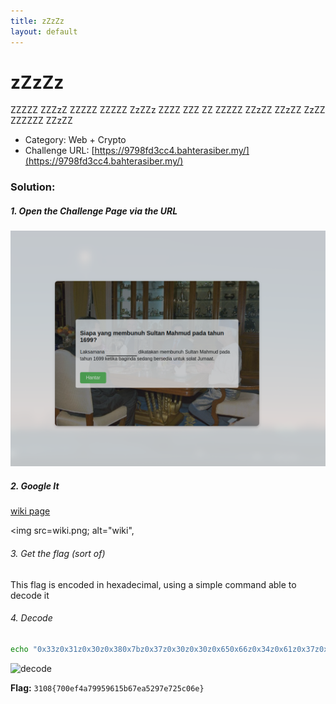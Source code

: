 ```yaml
---
title: zZzZz
layout: default
---
```


# zZzZz

ZZZZZ ZZZzZ ZZZZZ ZZZZZ ZzZZz ZZZZ ZZZ ZZ ZZZZZ ZZzZZ ZZzZZ ZzZZ ZZZZZZ ZZzZZ

- Category: Web + Crypto 
- Challenge URL: [https://9798fd3cc4.bahterasiber.my/](https://9798fd3cc4.bahterasiber.my/)

### Solution:

##### 1. Open the Challenge Page via the URL

<img src="quest.png" alt="quest">

##### 2. Google It

[wiki page](https://ms.wikipedia.org/wiki/Sultan_Mahmud_Shah_II_dari_Johor#:~:text=Pada%20hari%20Jumaat%2C%20Ogos%201699,ditikam%20oleh%20Megat%20Seri%20Rama.)

<img src=wiki.png; alt="wiki", 

###### 3. Get the flag (sort of) 



This flag is encoded in hexadecimal, using a simple command able to decode it



###### 4. Decode 

```bash
echo "0x33z0x31z0x30z0x380x7bz0x37z0x30z0x30z0x650x66z0x34z0x61z0x37z0x39z0x39z0x350x39z0x360x31z0x350x62z0x360x37z0x650x61z0x35z0x32z0x39z0x37z0x65z0x37z0x32z0x350x63z0x300x36z0x65z0x7dz" | xxd -r -p
```
<img src=out.png; alt="decode">

**Flag:** `3108{700ef4a79959615b67ea5297e725c06e}`
